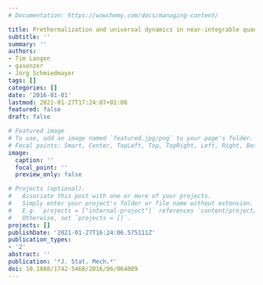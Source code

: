 ```yaml
---
# Documentation: https://wowchemy.com/docs/managing-content/

title: Prethermalization and universal dynamics in near-integrable quantum systems
subtitle: ''
summary: ''
authors:
- Tim Langen
- gasenzer
- Jörg Schmiedmayer
tags: []
categories: []
date: '2016-01-01'
lastmod: 2021-01-27T17:24:07+01:00
featured: false
draft: false

# Featured image
# To use, add an image named `featured.jpg/png` to your page's folder.
# Focal points: Smart, Center, TopLeft, Top, TopRight, Left, Right, BottomLeft, Bottom, BottomRight.
image:
  caption: ''
  focal_point: ''
  preview_only: false

# Projects (optional).
#   Associate this post with one or more of your projects.
#   Simply enter your project's folder or file name without extension.
#   E.g. `projects = ["internal-project"]` references `content/project/deep-learning/index.md`.
#   Otherwise, set `projects = []`.
projects: []
publishDate: '2021-01-27T16:24:06.575111Z'
publication_types:
- '2'
abstract: ''
publication: '*J. Stat. Mech.*'
doi: 10.1088/1742-5468/2016/06/064009
---
```

